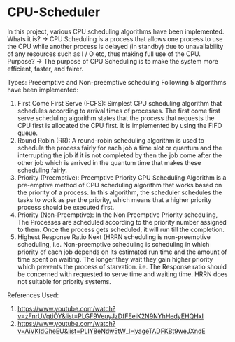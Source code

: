 # CPU-Scheduler

In this project, various CPU scheduling algorithms have been implemented.
Whats it is? -> CPU Scheduling is a process that allows one process to use the CPU while another process is delayed (in standby) due to unavailability of any resources such as I / O etc, thus making full use of the CPU.
Purpose? -> The purpose of CPU Scheduling is to make the system more efficient, faster, and fairer.

Types: Preeemptive and Non-preemptive scheduling
Following 5 algorithms have been implemented:
1) First Come First Serve (FCFS): Simplest CPU scheduling algorithm that schedules according to arrival times of processes. The first come first serve scheduling algorithm states that the process that requests the CPU first is allocated the CPU first. It is implemented by using the FIFO queue.
2) Round Robin (RR): A round-robin scheduling algorithm is used to schedule the process fairly for each job a time slot or quantum and the interrupting the job if it is not completed by then the job come after the other job which is arrived in the quantum time that makes these scheduling fairly.
3) Priority (Preemptive): Preemptive Priority CPU Scheduling Algorithm is a pre-emptive method of CPU scheduling algorithm that works based on the priority of a process. In this algorithm, the scheduler schedules the tasks to work as per the priority, which means that a higher priority process should be executed first.
4) Priority (Non-Preemptive): In the Non Preemptive Priority scheduling, The Processes are scheduled according to the priority number assigned to them. Once the process gets scheduled, it will run till the completion.
5) Highest Response Ratio Next (HRRN scheduling is non-preemptive scheduling, i.e. Non-preemptive scheduling is scheduling in which priority of each job depends on its estimated run time and the amount of time spent on waiting. The longer they wait they gain higher priority which prevents the process of starvation. i.e. The Response ratio should be concerned with requested to serve time and waiting time. HRRN does not suitable for priority systems.


References Used:
1) https://www.youtube.com/watch?v=zFnrUVqtiOY&list=PLGF9VeuyJzDfFEeiK2N9NYhHedyEHQHxI
2) https://www.youtube.com/watch?v=AiVKIdGheEU&list=PLIY8eNdw5tW_lHyageTADFKBt9weJXndE
